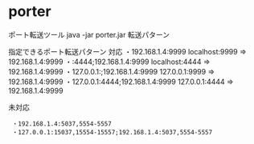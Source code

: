 # porter
ポート転送ツール
java -jar porter.jar 転送パターン

指定できるポート転送パターン
対応
	 ・192.168.1.4:9999
	 	localhost:9999 => 192.168.1.4:9999
	 ・:4444;192.168.1.4:9999
	 	localhost:4444 => 192.168.1.4:9999
	 ・127.0.0.1:;192.168.1.4:9999
	 	127.0.0.1:9999 => 192.168.1.4:9999
	 ・127.0.0.1:4444;192.168.1.4:9999
	 	127.0.0.1:4444 => 192.168.1.4:9999

未対応

	 ・192.168.1.4:5037,5554-5557
	 ・127.0.0.1:15037,15554-15557;192.168.1.4:5037,5554-5557